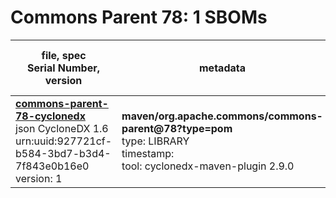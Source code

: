 Commons Parent 78: 1 SBOMs
=======

| file, spec<br>Serial Number, version| metadata | components<br>by type<br>- libs purl types |
| ----------------------------------- | -------- | ------------------------------------------ |
| **[commons-parent-78-cyclonedx](maven/org.apache.commons/commons-parent/78/commons-parent-78-cyclonedx.json)**<br>json CycloneDX 1.6<br>urn:uuid:927721cf-b584-3bd7-b3d4-7f843e0b16e0<br>version: 1 | **maven/org.apache.commons/commons-parent@78?type=pom**<br>type: LIBRARY<br>timestamp: <br>tool: cyclonedx-maven-plugin 2.9.0 | 0 |

